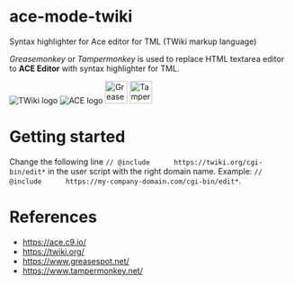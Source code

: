 # ace-mode-twiki
Syntax highlighter for Ace editor for TML (TWiki markup language)

*Greasemonkey* or *Tampermonkey* is used to replace HTML textarea editor to **ACE Editor** with syntax highlighter for TML.

![TWiki logo](https://twiki.org/p/pub/TWiki04x01/TWikiLogos/T-logo-88x31-t.gif)
![ACE logo](https://ace.c9.io/doc/site/images/ace-tab.png)
<img alt="Greasemonkey" src="https://upload.wikimedia.org/wikipedia/commons/thumb/f/fc/Greasemonkey.svg/220px-Greasemonkey.svg.png" width="40"  />
<img alt="Tampermonkey" src="https://upload.wikimedia.org/wikipedia/commons/b/ba/Tampermonkey_logo.png" width="40"  />

# Getting started

Change the following line `// @include      https://twiki.org/cgi-bin/edit*` in the user script with the right domain name. Example: `// @include      https://my-company-domain.com/cgi-bin/edit*`.

# References

* https://ace.c9.io/
* https://twiki.org/
* https://www.greasespot.net/
* https://www.tampermonkey.net/
